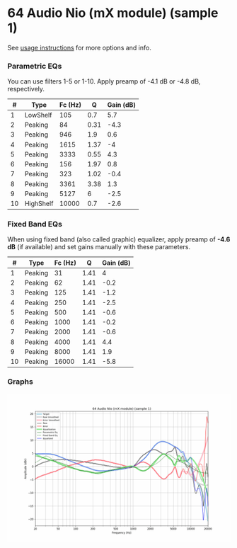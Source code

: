 # 64 Audio Nio (mX module) (sample 1)
See [usage instructions](https://github.com/jaakkopasanen/AutoEq#usage) for more options and info.

### Parametric EQs
You can use filters 1-5 or 1-10. Apply preamp of -4.1 dB or -4.8 dB, respectively.

|   # | Type      |   Fc (Hz) |    Q |   Gain (dB) |
|-----|-----------|-----------|------|-------------|
|   1 | LowShelf  |       105 | 0.7  |         5.7 |
|   2 | Peaking   |        84 | 0.31 |        -4.3 |
|   3 | Peaking   |       946 | 1.9  |         0.6 |
|   4 | Peaking   |      1615 | 1.37 |        -4   |
|   5 | Peaking   |      3333 | 0.55 |         4.3 |
|   6 | Peaking   |       156 | 1.97 |         0.8 |
|   7 | Peaking   |       323 | 1.02 |        -0.4 |
|   8 | Peaking   |      3361 | 3.38 |         1.3 |
|   9 | Peaking   |      5127 | 6    |        -2.5 |
|  10 | HighShelf |     10000 | 0.7  |        -2.6 |

### Fixed Band EQs
When using fixed band (also called graphic) equalizer, apply preamp of **-4.6 dB** (if available) and set gains manually with these parameters.

|   # | Type    |   Fc (Hz) |    Q |   Gain (dB) |
|-----|---------|-----------|------|-------------|
|   1 | Peaking |        31 | 1.41 |         4   |
|   2 | Peaking |        62 | 1.41 |        -0.2 |
|   3 | Peaking |       125 | 1.41 |        -1.2 |
|   4 | Peaking |       250 | 1.41 |        -2.5 |
|   5 | Peaking |       500 | 1.41 |        -0.6 |
|   6 | Peaking |      1000 | 1.41 |        -0.2 |
|   7 | Peaking |      2000 | 1.41 |        -0.6 |
|   8 | Peaking |      4000 | 1.41 |         4.4 |
|   9 | Peaking |      8000 | 1.41 |         1.9 |
|  10 | Peaking |     16000 | 1.41 |        -5.8 |

### Graphs
![](./64%20Audio%20Nio%20(mX%20module)%20(sample%201).png)
